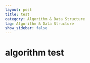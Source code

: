 ```yaml
---
layout: post
title: test
category: Algorithm & Data Structure
tag: Algorithm & Data Structure
show_sidebar: false
---
```


# algorithm test

